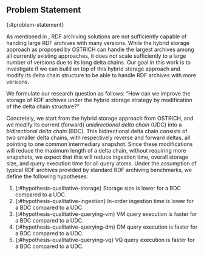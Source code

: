 ## Problem Statement
{:#problem-statement}

As mentioned in [](#introduction), RDF archiving solutions are not sufficiently capable of handing large RDF archives with many versions.
While the hybrid storage approach as proposed by OSTRICH can handle the largest archives among all currently existing approaches,
it does not scale sufficiently to a large number of versions due to its long delta chains.
Our goal in this work is to investigate if we can build on top of this hybrid storage approach
and modify its delta chain structure
to be able to handle RDF archives with more versions.

We formulate our research question as follows:
<q id="research-question">How can we improve the storage of RDF archives under the hybrid storage strategy by modification of the delta chain structure?</q>

Concretely, we start from the hybrid storage approach from OSTRICH,
and we modify its current (forward) *unidirectional delta chain* (UDC) into a *bidirectional delta chain* (BDC).
This bidirectional delta chain consists of two smaller delta chains,
with respectively reverse and forward deltas, all pointing to one common intermediary snapshot.
Since these modifications will reduce the maximum length of a delta chain, without requiring more snapshots,
we expect that this will reduce ingestion time, overall storage size, and query execution time for all query atoms.
Under the assumption of typical RDF archives provided by standard RDF archiving benchmarks,
we define the following hypotheses:

1. {:#hypothesis-qualitative-storage}
Storage size is lower for a BDC compared to a UDC.
2. {:#hypothesis-qualitative-ingestion}
In-order ingestion time is lower for a BDC compared to a UDC.
3. {:#hypothesis-qualitative-querying-vm}
VM query execution is faster for a BDC compared to a UDC.
4. {:#hypothesis-qualitative-querying-dm}
DM query execution is faster for a BDC compared to a UDC.
5. {:#hypothesis-qualitative-querying-vq}
VQ query execution is faster for a BDC compared to a UDC.
